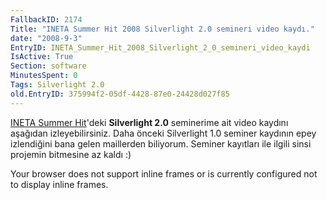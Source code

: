 ```yaml
---
FallbackID: 2174
Title: "INETA Summer Hit 2008 Silverlight 2.0 semineri video kaydı."
date: "2008-9-3"
EntryID: INETA_Summer_Hit_2008_Silverlight_2_0_semineri_video_kaydi
IsActive: True
Section: software
MinutesSpent: 0
Tags: Silverlight 2.0
old.EntryID: 375994f2-05df-4428-87e0-24428d027f85
---
```

[INETA Summer
Hit](http://daron.yondem.com/tr/post/7a13b13a-ce73-4ca0-b106-5da96c78a08c)'deki
**Silverlight 2.0** seminerime ait video kaydını aşağıdan
izleyebilirsiniz. Daha önceki Silverlight 1.0 seminer kaydının epey
izlendiğini bana gelen maillerden biliyorum. Seminer kayıtları ile
ilgili sinsi projemin bitmesine az kaldı :)

Your browser does not support inline frames or is currently configured
not to display inline frames.


